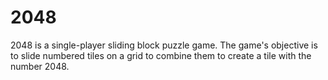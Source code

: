 # 2048
2048 is a single-player sliding block puzzle game. The game's objective is to slide numbered tiles on a grid to combine them to create a tile with the number 2048.
